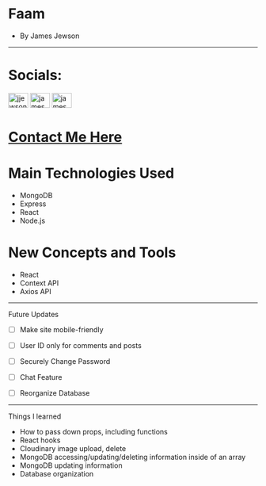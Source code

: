 # Faam
- By James Jewson
---
# Socials:
<p>
<a href="https://twitter.com/jjewson" target="blank"><img src="https://raw.githubusercontent.com/rahuldkjain/github-profile-readme-generator/master/src/images/icons/Social/twitter.svg" alt="jjewson" height="30" width="40" /></a>
<a href="https://linkedin.com/in/jamesjewson" target="blank"><img src="https://raw.githubusercontent.com/rahuldkjain/github-profile-readme-generator/master/src/images/icons/Social/linked-in-alt.svg" alt="james jewson" height="30" width="40" /></a>
<a href="https://stackoverflow.com/users/16706229/james-jewson" target="blank"><img src="https://raw.githubusercontent.com/rahuldkjain/github-profile-readme-generator/master/src/images/icons/Social/stack-overflow.svg" alt="james jewson" height="30" width="40" /></a>
</p>

# <a href="https://jamesjewson.netlify.app/#contact">Contact Me Here</a>

# Main Technologies Used
- MongoDB
- Express
- React
- Node.js


# New Concepts and Tools
- React
- Context API
- Axios API
 
---
Future Updates
- [ ] Make site mobile-friendly
- [ ] User ID only for comments and posts
- [ ] Securely Change Password
- [ ] Chat Feature
- [ ] Reorganize Database 

    
---

Things I learned

- How to pass down props, including functions
- React hooks
- Cloudinary image upload, delete
- MongoDB accessing/updating/deleting information inside of an array
- MongoDB updating information
- Database organization